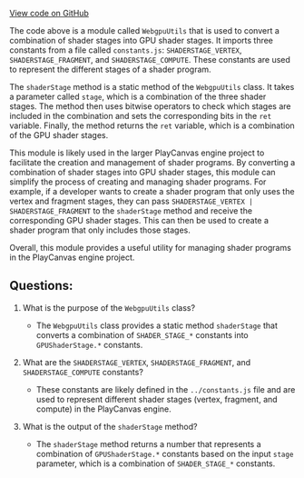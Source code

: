 [View code on GitHub](https://github.com/playcanvas/engine/src/platform/graphics/webgpu/webgpu-utils.js)

The code above is a module called `WebgpuUtils` that is used to convert a combination of shader stages into GPU shader stages. It imports three constants from a file called `constants.js`: `SHADERSTAGE_VERTEX`, `SHADERSTAGE_FRAGMENT`, and `SHADERSTAGE_COMPUTE`. These constants are used to represent the different stages of a shader program.

The `shaderStage` method is a static method of the `WebgpuUtils` class. It takes a parameter called `stage`, which is a combination of the three shader stages. The method then uses bitwise operators to check which stages are included in the combination and sets the corresponding bits in the `ret` variable. Finally, the method returns the `ret` variable, which is a combination of the GPU shader stages.

This module is likely used in the larger PlayCanvas engine project to facilitate the creation and management of shader programs. By converting a combination of shader stages into GPU shader stages, this module can simplify the process of creating and managing shader programs. For example, if a developer wants to create a shader program that only uses the vertex and fragment stages, they can pass `SHADERSTAGE_VERTEX | SHADERSTAGE_FRAGMENT` to the `shaderStage` method and receive the corresponding GPU shader stages. This can then be used to create a shader program that only includes those stages.

Overall, this module provides a useful utility for managing shader programs in the PlayCanvas engine project.
## Questions: 
 1. What is the purpose of the `WebgpuUtils` class?
    - The `WebgpuUtils` class provides a static method `shaderStage` that converts a combination of `SHADER_STAGE_*` constants into `GPUShaderStage.*` constants.

2. What are the `SHADERSTAGE_VERTEX`, `SHADERSTAGE_FRAGMENT`, and `SHADERSTAGE_COMPUTE` constants?
    - These constants are likely defined in the `../constants.js` file and are used to represent different shader stages (vertex, fragment, and compute) in the PlayCanvas engine.

3. What is the output of the `shaderStage` method?
    - The `shaderStage` method returns a number that represents a combination of `GPUShaderStage.*` constants based on the input `stage` parameter, which is a combination of `SHADER_STAGE_*` constants.